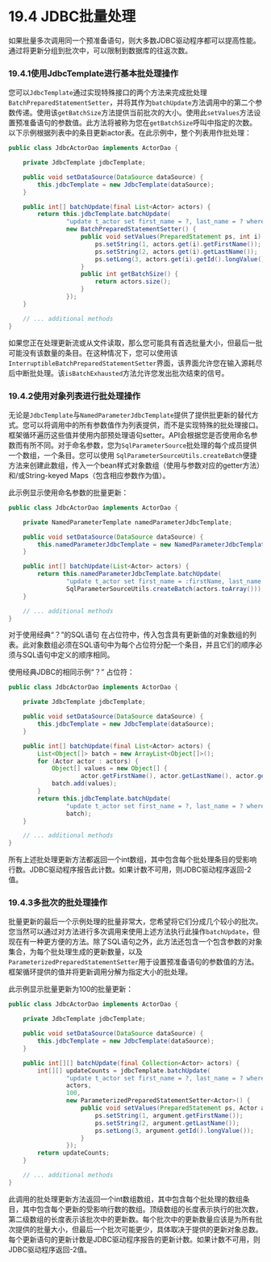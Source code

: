 # 19.4 JDBC批量处理

如果批量多次调用同一个预准备语句，则大多数JDBC驱动程序都可以提高性能。通过将更新分组到批次中，可以限制到数据库的往返次数。

### 19.4.1使用JdbcTemplate进行基本批处理操作

您可以`JdbcTemplate`通过实现特殊接口的两个方法来完成批处理`BatchPreparedStatementSetter`，并将其作为`batchUpdate`方法调用中的第二个参数传递。使用该`getBatchSize`方法提供当前批次的大小。使用此`setValues`方法设置预准备语句的参数值。此方法将被称为您在`getBatchSize`呼叫中指定的次数。以下示例根据列表中的条目更新actor表。在此示例中，整个列表用作批处理：

```java
public class JdbcActorDao implements ActorDao {

    private JdbcTemplate jdbcTemplate;

    public void setDataSource(DataSource dataSource) {
        this.jdbcTemplate = new JdbcTemplate(dataSource);
    }

    public int[] batchUpdate(final List<Actor> actors) {
        return this.jdbcTemplate.batchUpdate(
                "update t_actor set first_name = ?, last_name = ? where id = ?",
                new BatchPreparedStatementSetter() {
                    public void setValues(PreparedStatement ps, int i) throws SQLException {
                        ps.setString(1, actors.get(i).getFirstName());
                        ps.setString(2, actors.get(i).getLastName());
                        ps.setLong(3, actors.get(i).getId().longValue());
                    }
                    public int getBatchSize() {
                        return actors.size();
                    }
                });
    }

    // ... additional methods
}
```

如果您正在处理更新流或从文件读取，那么您可能具有首选批量大小，但最后一批可能没有该数量的条目。在这种情况下，您可以使用该`InterruptibleBatchPreparedStatementSetter`界面，该界面允许您在输入源耗尽后中断批处理。该`isBatchExhausted`方法允许您发出批次结束的信号。

### 19.4.2使用对象列表进行批处理操作

无论是`JdbcTemplate`与`NamedParameterJdbcTemplate`提供了提供批更新的替代方式。您可以将调用中的所有参数值作为列表提供，而不是实现特殊的批处理接口。框架循环遍历这些值并使用内部预处理语句setter。API会根据您是否使用命名参数而有所不同。对于命名参数，您为`SqlParameterSource`批处理的每个成员提供一个数组，一个条目。您可以使用 `SqlParameterSourceUtils.createBatch`便捷方法来创建此数组，传入一个bean样式对象数组（使用与参数对应的getter方法）和/或String-keyed Maps（包含相应参数作为值）。

此示例显示使用命名参数的批量更新：

```java
public class JdbcActorDao implements ActorDao {

    private NamedParameterTemplate namedParameterJdbcTemplate;

    public void setDataSource(DataSource dataSource) {
        this.namedParameterJdbcTemplate = new NamedParameterJdbcTemplate(dataSource);
    }

    public int[] batchUpdate(List<Actor> actors) {
        return this.namedParameterJdbcTemplate.batchUpdate(
                "update t_actor set first_name = :firstName, last_name = :lastName where id = :id",
                SqlParameterSourceUtils.createBatch(actors.toArray()));
    }

    // ... additional methods
}
```

对于使用经典“？”的SQL语句 在占位符中，传入包含具有更新值的对象数组的列表。此对象数组必须在SQL语句中为每个占位符分配一个条目，并且它们的顺序必须与SQL语句中定义的顺序相同。

使用经典JDBC的相同示例“？” 占位符：

```java
public class JdbcActorDao implements ActorDao {

    private JdbcTemplate jdbcTemplate;

    public void setDataSource(DataSource dataSource) {
        this.jdbcTemplate = new JdbcTemplate(dataSource);
    }

    public int[] batchUpdate(final List<Actor> actors) {
        List<Object[]> batch = new ArrayList<Object[]>();
        for (Actor actor : actors) {
            Object[] values = new Object[] {
                    actor.getFirstName(), actor.getLastName(), actor.getId()};
            batch.add(values);
        }
        return this.jdbcTemplate.batchUpdate(
                "update t_actor set first_name = ?, last_name = ? where id = ?",
                batch);
    }

    // ... additional methods
}
```

所有上述批处理更新方法都返回一个int数组，其中包含每个批处理条目的受影响行数。JDBC驱动程序报告此计数。如果计数不可用，则JDBC驱动程序返回-2值。

### 19.4.3多批次的批处理操作

批量更新的最后一个示例处理的批量非常大，您希望将它们分成几个较小的批次。您当然可以通过对方法进行多次调用来使用上述方法执行此操作`batchUpdate`，但现在有一种更方便的方法。除了SQL语句之外，此方法还包含一个包含参数的对象集合，为每个批处理生成的更新数量，以及`ParameterizedPreparedStatementSetter`用于设置预准备语句的参数值的方法。框架循环提供的值并将更新调用分解为指定大小的批处理。

此示例显示批量更新为100的批量更新：

```java
public class JdbcActorDao implements ActorDao {

    private JdbcTemplate jdbcTemplate;

    public void setDataSource(DataSource dataSource) {
        this.jdbcTemplate = new JdbcTemplate(dataSource);
    }

    public int[][] batchUpdate(final Collection<Actor> actors) {
        int[][] updateCounts = jdbcTemplate.batchUpdate(
                "update t_actor set first_name = ?, last_name = ? where id = ?",
                actors,
                100,
                new ParameterizedPreparedStatementSetter<Actor>() {
                    public void setValues(PreparedStatement ps, Actor argument) throws SQLException {
                        ps.setString(1, argument.getFirstName());
                        ps.setString(2, argument.getLastName());
                        ps.setLong(3, argument.getId().longValue());
                    }
                });
        return updateCounts;
    }

    // ... additional methods
}
```

此调用的批处理更新方法返回一个int数组数组，其中包含每个批处理的数组条目，其中包含每个更新的受影响行数的数组。顶级数组的长度表示执行的批次数，第二级数组的长度表示该批次中的更新数。每个批次中的更新数量应该是为所有批次提供的批量大小，但最后一个批次可能更少，具体取决于提供的更新对象总数。每个更新语句的更新计数是JDBC驱动程序报告的更新计数。如果计数不可用，则JDBC驱动程序返回-2值。